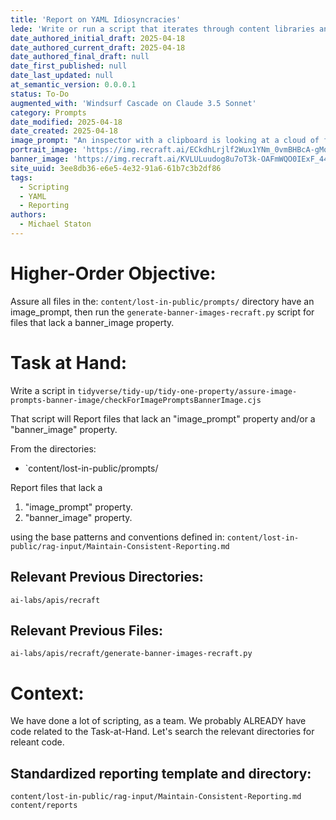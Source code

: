```yaml
---
title: 'Report on YAML Idiosyncracies'
lede: 'Write or run a script that iterates through content libraries and reports on YAML idiosyncracies.'
date_authored_initial_draft: 2025-04-18
date_authored_current_draft: 2025-04-18
date_authored_final_draft: null
date_first_published: null
date_last_updated: null
at_semantic_version: 0.0.0.1
status: To-Do
augmented_with: 'Windsurf Cascade on Claude 3.5 Sonnet'
category: Prompts
date_modified: 2025-04-18
date_created: 2025-04-18
image_prompt: "An inspector with a clipboard is looking at a cloud of files, laid out like an operating system folder structure"
portrait_image: 'https://img.recraft.ai/ECkdhLrjlf2Wux1YNm_0vmBHBcA-gMqWptIibe5Vt2E/rs:fit:1024:2048:0/raw:1/plain/abs://external/images/e650817a-c5bd-4198-9580-af0d21e7a822'
banner_image: 'https://img.recraft.ai/KVLULuudog8u7oT3k-OAFmWQO0IExF_446cyvbVljak/rs:fit:2048:1024:0/raw:1/plain/abs://external/images/3b77d774-df63-495a-a76a-13bc23a11011'
site_uuid: 3ee8db36-e6e5-4e32-91a6-61b7c3b2df86
tags:
  - Scripting
  - YAML
  - Reporting
authors:
  - Michael Staton
---
```


# Higher-Order Objective:

Assure all files in the:
`content/lost-in-public/prompts/` directory
have an image_prompt, then run the 
`generate-banner-images-recraft.py` script for files that lack a banner_image property.

# Task at Hand:

Write a script in 
`tidyverse/tidy-up/tidy-one-property/assure-image-prompts-banner-image/checkForImagePromptsBannerImage.cjs`


That script will Report files that lack an "image_prompt" property and/or a "banner_image" property.

From the directories:

- `content/lost-in-public/prompts/

Report files that lack a
1. "image_prompt" property.
2. "banner_image" property.

using the base patterns and conventions defined in:
`content/lost-in-public/rag-input/Maintain-Consistent-Reporting.md`

## Relevant Previous Directories:
`ai-labs/apis/recraft`

## Relevant Previous Files:

`ai-labs/apis/recraft/generate-banner-images-recraft.py`


# Context:

We have done a lot of scripting, as a team.  We probably ALREADY have code related to the Task-at-Hand.  Let's search the relevant directories for releant code.  

## Standardized reporting template and directory:

`content/lost-in-public/rag-input/Maintain-Consistent-Reporting.md`
`content/reports`

